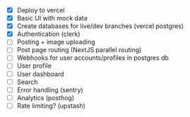 - [x] Deploy to vercel
- [x] Basic UI with mock data
- [x] Create databases for live/dev branches (vercel postgres)
- [x] Authentication (clerk)
- [ ] Posting + image uploading
- [ ] Post page routing (NextJS parallel routing)
- [ ] Webhooks for user accounts/profiles in postgres db
- [ ] User profile
- [ ] User dashboard
- [ ] Search
- [ ] Error handling (sentry)
- [ ] Analytics (posthog)
- [ ] Rate limiting? (upstash)
